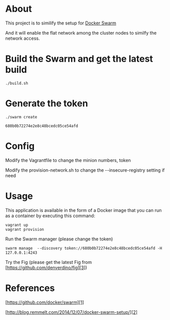 # About

This project is to similify the setup for [Docker Swarm][1]

And it will enable the flat network among the cluster nodes to similfy the network access.


# Build the Swarm and get the latest build

    ./build.sh

# Generate the token
	
	./swarm create

	680b0b72274e2e8c48bcedc05ce54afd

# Config

Modify the Vagrantfile to change the minion numbers, token

Modify the provision-network.sh to change the --insecure-registry setting if need


# Usage

This application is available in the form of a Docker image that you can run as a container by executing this command:
    
    vagrant up
	vagrant provision    

Run the Swarm manager (please change the token)

	swarm manage  --discovery token://680b0b72274e2e8c48bcedc05ce54afd -H 127.0.0.1:4243 

Try the Fig (please get the latest Fig from [https://github.com/denverdino/fig][3])

 


# References
[https://github.com/docker/swarm][1]

[http://blog.remmelt.com/2014/12/07/docker-swarm-setup/][2]

[1]: https://github.com/docker/swarm
[2]: http://blog.remmelt.com/2014/12/07/docker-swarm-setup/
[3]: https://github.com/denverdino/fig
